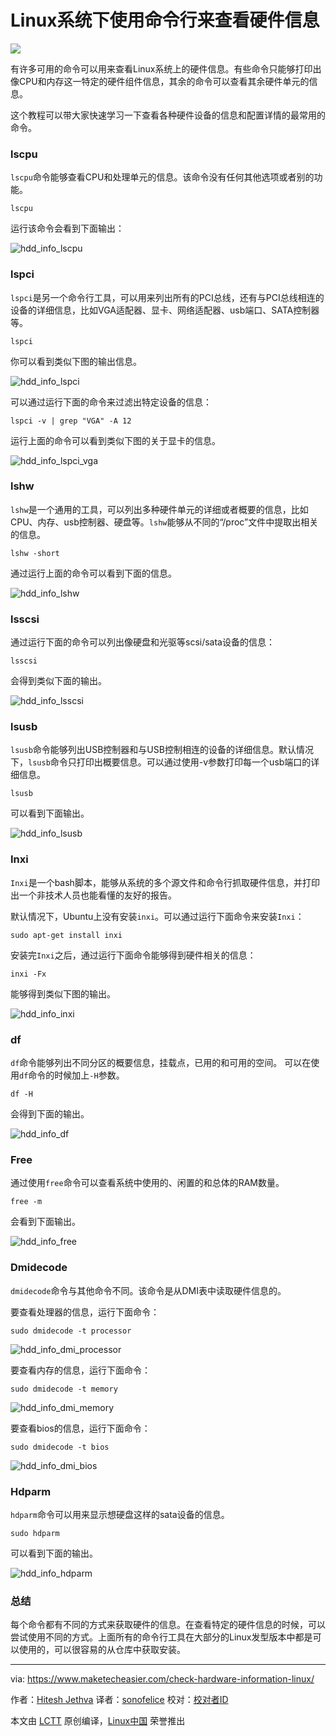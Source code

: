 Linux系统下使用命令行来查看硬件信息
================================================================================
![](https://maketecheasier-holisticmedia.netdna-ssl.com/assets/uploads/2015/12/hdd_info_featured-1.png)

有许多可用的命令可以用来查看Linux系统上的硬件信息。有些命令只能够打印出像CPU和内存这一特定的硬件组件信息，其余的命令可以查看其余硬件单元的信息。

这个教程可以带大家快速学习一下查看各种硬件设备的信息和配置详情的最常用的命令。
### lscpu ###

`lscpu`命令能够查看CPU和处理单元的信息。该命令没有任何其他选项或者别的功能。

    lscpu

运行该命令会看到下面输出：

![hdd_info_lscpu](https://www.maketecheasier.com/assets/uploads/2015/12/hdd_info_lscpu.png)

### lspci ###

`lspci`是另一个命令行工具，可以用来列出所有的PCI总线，还有与PCI总线相连的设备的详细信息，比如VGA适配器、显卡、网络适配器、usb端口、SATA控制器等。

    lspci

你可以看到类似下图的输出信息。

![hdd_info_lspci](https://www.maketecheasier.com/assets/uploads/2015/12/hdd_info_lspci-1.png)

可以通过运行下面的命令来过滤出特定设备的信息：

    lspci -v | grep "VGA" -A 12

运行上面的命令可以看到类似下图的关于显卡的信息。

![hdd_info_lspci_vga](https://www.maketecheasier.com/assets/uploads/2015/12/hdd_info_lspci_vga.png)

### lshw ###

`lshw`是一个通用的工具，可以列出多种硬件单元的详细或者概要的信息，比如CPU、内存、usb控制器、硬盘等。`lshw`能够从不同的“/proc”文件中提取出相关的信息。

    lshw -short

通过运行上面的命令可以看到下面的信息。

![hdd_info_lshw](https://www.maketecheasier.com/assets/uploads/2015/12/hdd_info_lshw.png)

### lsscsi ###

通过运行下面的命令可以列出像硬盘和光驱等scsi/sata设备的信息：

    lsscsi

会得到类似下面的输出。

![hdd_info_lsscsi](https://www.maketecheasier.com/assets/uploads/2015/12/hdd_info_lsscsi-1.png)

### lsusb ###

`lsusb`命令能够列出USB控制器和与USB控制相连的设备的详细信息。默认情况下，`lsusb`命令只打印出概要信息。可以通过使用-v参数打印每一个usb端口的详细信息。

    lsusb

可以看到下面输出。

![hdd_info_lsusb](https://www.maketecheasier.com/assets/uploads/2015/12/hdd_info_lsusb.png)

### Inxi ###

`Inxi`是一个bash脚本，能够从系统的多个源文件和命令行抓取硬件信息，并打印出一个非技术人员也能看懂的友好的报告。

默认情况下，Ubuntu上没有安装`inxi`。可以通过运行下面命令来安装`Inxi`：

    sudo apt-get install inxi

安装完`Inxi`之后，通过运行下面命令能够得到硬件相关的信息：

    inxi -Fx

能够得到类似下图的输出。

![hdd_info_inxi](https://www.maketecheasier.com/assets/uploads/2015/12/hdd_info_inxi.jpg)

### df ###

`df`命令能够列出不同分区的概要信息，挂载点，已用的和可用的空间。
可以在使用`df`命令的时候加上`-H`参数。

    df -H

会得到下面的输出。

![hdd_info_df](https://www.maketecheasier.com/assets/uploads/2015/12/hdd_info_df-1.png)

### Free ###

通过使用`free`命令可以查看系统中使用的、闲置的和总体的RAM数量。

    free -m

会看到下面输出。

![hdd_info_free](https://www.maketecheasier.com/assets/uploads/2015/12/hdd_info_free.png)

### Dmidecode ###

`dmidecode`命令与其他命令不同。该命令是从DMI表中读取硬件信息的。

要查看处理器的信息，运行下面命令：

    sudo dmidecode -t processor

![hdd_info_dmi_processor](https://www.maketecheasier.com/assets/uploads/2015/12/hdd_info_dmi_processor.jpg)

要查看内存的信息，运行下面命令：

    sudo dmidecode -t memory

![hdd_info_dmi_memory](https://www.maketecheasier.com/assets/uploads/2015/12/hdd_info_dmi_memory.png)

要查看bios的信息，运行下面命令：

    sudo dmidecode -t bios

![hdd_info_dmi_bios](https://www.maketecheasier.com/assets/uploads/2015/12/hdd_info_dmi_bios.png)

### Hdparm ###

`hdparm`命令可以用来显示想硬盘这样的sata设备的信息。

    sudo hdparm

可以看到下面的输出。

![hdd_info_hdparm](https://www.maketecheasier.com/assets/uploads/2015/12/hdd_info_hdparm.png)

### 总结 ###

每个命令都有不同的方式来获取硬件的信息。在查看特定的硬件信息的时候，可以尝试使用不同的方式。上面所有的命令行工具在大部分的Linux发型版本中都是可以使用的，可以很容易的从仓库中获取安装。

--------------------------------------------------------------------------------

via: https://www.maketecheasier.com/check-hardware-information-linux/

作者：[Hitesh Jethva][a]
译者：[sonofelice](https://github.com/sonofelice)
校对：[校对者ID](https://github.com/校对者ID)

本文由 [LCTT](https://github.com/LCTT/TranslateProject) 原创编译，[Linux中国](https://linux.cn/) 荣誉推出

[a]:https://www.maketecheasier.com/author/hiteshjethva/
